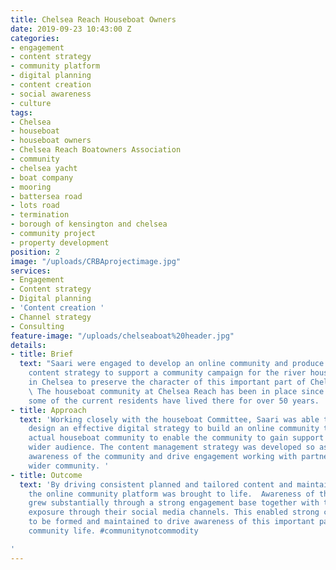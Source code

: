 ```yaml
---
title: Chelsea Reach Houseboat Owners
date: 2019-09-23 10:43:00 Z
categories:
- engagement
- content strategy
- community platform
- digital planning
- content creation
- social awareness
- culture
tags:
- Chelsea
- houseboat
- houseboat owners
- Chelsea Reach Boatowners Association
- community
- chelsea yacht
- boat company
- mooring
- battersea road
- lots road
- termination
- borough of kensington and chelsea
- community project
- property development
position: 2
image: "/uploads/CRBAprojectimage.jpg"
services:
- Engagement
- Content strategy
- Digital planning
- 'Content creation '
- Channel strategy
- Consulting
feature-image: "/uploads/chelseaboat%20header.jpg"
details:
- title: Brief
  text: "Saari were engaged to develop an online community and produce a multi-platform
    content strategy to support a community campaign for the river houseboat community
    in Chelsea to preserve the character of this important part of Chelsea riverside.
    \ The houseboat community at Chelsea Reach has been in place since the 1930s and
    some of the current residents have lived there for over 50 years.  \n"
- title: Approach
  text: 'Working closely with the houseboat Committee, Saari was able to plan and
    design an effective digital strategy to build an online community to support the
    actual houseboat community to enable the community to gain support and reach a
    wider audience. The content management strategy was developed so as to increase
    awareness of the community and drive engagement working with partners and the
    wider community. '
- title: Outcome
  text: 'By driving consistent planned and tailored content and maintaining communication,
    the online community platform was brought to life.  Awareness of the community
    grew substantially through a strong engagement base together with the community’s
    exposure through their social media channels. This enabled strong community ties
    to be formed and maintained to drive awareness of this important part of Chelsea
    community life. #communitynotcommodity

'
---
```


